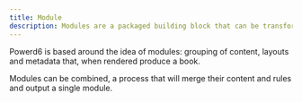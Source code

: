 ```yaml
---
title: Module
description: Modules are a packaged building block that can be transformed into a book.
---
```

Powerd6 is based around the idea of modules: grouping of content, layouts and metadata that, when rendered produce a book.

Modules can be combined, a process that will merge their content and rules and output a single module.